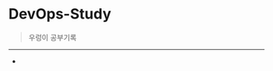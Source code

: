 # DevOps-Study
> 우렁이 공부기록

<hr />

- [](https://github.com/DevOps-StudyRoom/DevOps-Study/blob/main/CI-CD/CI-CD.md)
